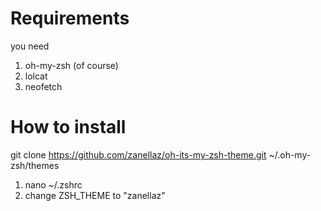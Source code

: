 # Requirements

you need 

1. oh-my-zsh (of course)
2. lolcat
3. neofetch

# How to install

git clone https://github.com/zanellaz/oh-its-my-zsh-theme.git ~/.oh-my-zsh/themes

1. nano ~/.zshrc
2. change ZSH_THEME to "zanellaz"